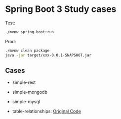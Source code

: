 # Spring Boot 3 Study cases

Test:

```sh
./mvnw spring-boot:run
```

Prod:

```sh
./mvnw clean package
java -jar target/xxx-0.0.1-SNAPSHOT.jar
```

## Cases

- simple-rest

- simple-mongodb

- simple-mysql

- table-relationships: [Original Code](https://github.com/eugenp/tutorials/tree/master/spring-data-rest)
